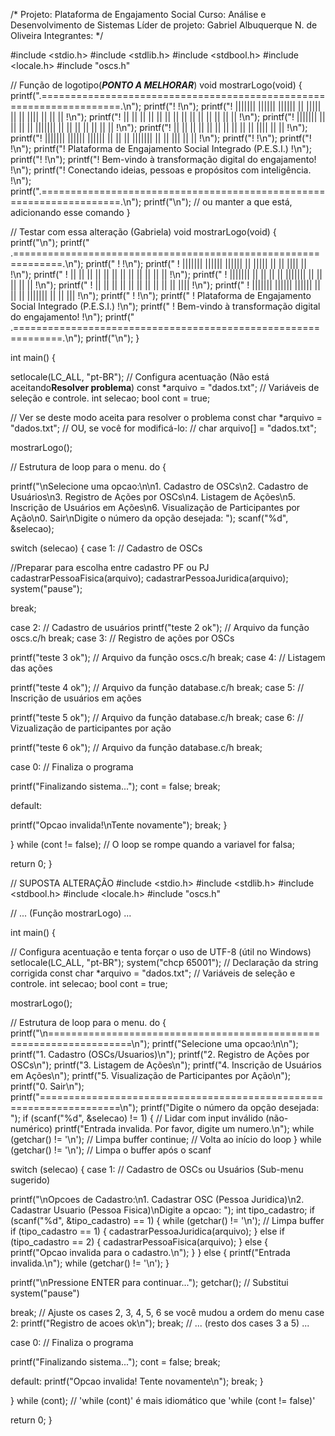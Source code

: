 /*
Projeto: Plataforma de Engajamento Social
Curso: Análise e Desenvolvimento de Sistemas
Líder de projeto: Gabriel Albuquerque N. de Oliveira
Integrantes:
*/

#include <stdio.h>
#include <stdlib.h>
#include <stdbool.h>
#include <locale.h>
#include "oscs.h"

// Função de logotipo(***PONTO A MELHORAR***)
void mostrarLogo(void)
{
printf(".====================================================================.\n");
printf("! !\n");
printf("! ||||||| |||||| |||||| || ||||| || || |||| || || || !\n");
printf("! || || || || || || || || || || || || || || !\n");
printf("! ||||||| || || || || ||||||| || || || || || || || !\n");
printf("! || || || || || || || || || || |||| || || !\n");
printf("! ||||||| |||||| |||||| || || || ||||||| || || ||| || || !\n");
printf("! !\n");
printf("! !\n");
printf("! Plataforma de Engajamento Social Integrado (P.E.S.I.) !\n");
printf("! !\n");
printf("! Bem-vindo à transformação digital do engajamento! !\n");
printf("! Conectando ideias, pessoas e propósitos com inteligência. !\n");
printf(".====================================================================.\n");
printf("\n"); // ou manter a que está, adicionando esse comando
}

// Testar com essa alteração (Gabriela)
void mostrarLogo(void)
{
printf("\n");
printf(" .==============================================================.\n");
printf(" ! !\n");
printf(" ! ||||||| |||||| |||||| || ||||| || || |||| || !\n");
printf(" ! || || || || || || || || || || || || !\n");
printf(" ! ||||||| || || || || ||||||| || || || || || !\n");
printf(" ! || || || || || || || || || || |||| !\n");
printf(" ! ||||||| |||||| |||||| || || || ||||||| || || ||| !\n");
printf(" ! !\n");
printf(" ! Plataforma de Engajamento Social Integrado (P.E.S.I.) !\n");
printf(" ! Bem-vindo à transformação digital do engajamento! !\n");
printf(" .==============================================================.\n");
printf("\n");
}

int main()
{

setlocale(LC_ALL, "pt-BR"); // Configura acentuação (Não está aceitando**Resolver problema**)
const *arquivo = "dados.txt";
// Variáveis de seleção e controle.
int selecao;
bool cont = true;

// Ver se deste modo aceita para resolver o problema
const char *arquivo = "dados.txt";
// OU, se você for modificá-lo:
// char arquivo[] = "dados.txt";

mostrarLogo();

// Estrutura de loop para o menu.
do
{

printf("\nSelecione uma opcao:\n\n1. Cadastro de OSCs\n2. Cadastro de Usuários\n3. Registro de Ações por OSCs\n4. Listagem de Ações\n5. Inscrição de Usuários em Ações\n6. Visualização de Participantes por Ação\n0. Sair\nDigite o número da opção desejada: ");
scanf("%d", &selecao);

switch (selecao)
{
case 1: // Cadastro de OSCs

//Preparar para escolha entre cadastro PF ou PJ
cadastrarPessoaFisica(arquivo);
cadastrarPessoaJuridica(arquivo);
system("pause");

break;

case 2: // Cadastro de usuários
printf("teste 2 ok"); // Arquivo da função oscs.c/h
break;
case 3: // Registro de ações por OSCs

printf("teste 3 ok"); // Arquivo da função oscs.c/h
break;
case 4: // Listagem das ações

printf("teste 4 ok"); // Arquivo da função database.c/h
break;
case 5: // Inscrição de usuários em ações

printf("teste 5 ok"); // Arquivo da função database.c/h
break;
case 6: // Vizualização de participantes por ação

printf("teste 6 ok"); // Arquivo da função database.c/h
break;

case 0: // Finaliza o programa

printf("Finalizando sistema...");
cont = false;
break;

default:

printf("Opcao invalida!\nTente novamente");
break;
}

} while (cont != false); // O loop se rompe quando a variavel for falsa;

return 0;
}

// SUPOSTA ALTERAÇÃO 
#include <stdio.h>
#include <stdlib.h>
#include <stdbool.h>
#include <locale.h>
#include "oscs.h"

// ... (Função mostrarLogo) ...

int main()
{

// Configura acentuação e tenta forçar o uso de UTF-8 (útil no Windows)
setlocale(LC_ALL, "pt-BR"); 
system("chcp 65001"); 
// Declaração da string corrigida
const char *arquivo = "dados.txt"; 
// Variáveis de seleção e controle.
int selecao;
bool cont = true;

mostrarLogo();

// Estrutura de loop para o menu.
do
{
printf("\n====================================================================\n");
printf("Selecione uma opcao:\n\n");
printf("1. Cadastro (OSCs/Usuarios)\n");
printf("2. Registro de Ações por OSCs\n");
printf("3. Listagem de Ações\n");
printf("4. Inscrição de Usuários em Ações\n");
printf("5. Visualização de Participantes por Ação\n");
printf("0. Sair\n");
printf("====================================================================\n");
printf("Digite o número da opção desejada: ");
if (scanf("%d", &selecao) != 1) {
// Lidar com input inválido (não-numérico)
printf("Entrada invalida. Por favor, digite um numero.\n");
while (getchar() != '\n'); // Limpa buffer
continue; // Volta ao início do loop
}
while (getchar() != '\n'); // Limpa o buffer após o scanf

switch (selecao)
{
case 1: // Cadastro de OSCs ou Usuários (Sub-menu sugerido)

printf("\nOpcoes de Cadastro:\n1. Cadastrar OSC (Pessoa Juridica)\n2. Cadastrar Usuario (Pessoa Fisica)\nDigite a opcao: ");
int tipo_cadastro;
if (scanf("%d", &tipo_cadastro) == 1) {
while (getchar() != '\n'); // Limpa buffer
if (tipo_cadastro == 1) {
cadastrarPessoaJuridica(arquivo); 
} else if (tipo_cadastro == 2) {
cadastrarPessoaFisica(arquivo);
} else {
printf("Opcao invalida para o cadastro.\n");
}
} else {
printf("Entrada invalida.\n");
while (getchar() != '\n');
}

printf("\nPressione ENTER para continuar...");
getchar(); // Substitui system("pause")

break;
// Ajuste os cases 2, 3, 4, 5, 6 se você mudou a ordem do menu
case 2: 
printf("Registro de acoes ok\n"); 
break;
// ... (resto dos cases 3 a 5) ...

case 0: // Finaliza o programa

printf("Finalizando sistema...");
cont = false;
break;

default:
printf("Opcao invalida! Tente novamente\n");
break;
}

} while (cont); // 'while (cont)' é mais idiomático que 'while (cont != false)'

return 0;
}


